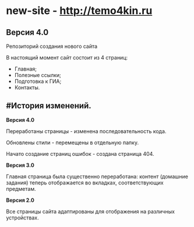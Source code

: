 new-site - <http://temo4kin.ru>
========

Версия 4.0
----------
Репозиторий создания нового сайта

В настоящий момент сайт состоит из 4 страниц:
- Главная;
- Полезные ссылки;
- Подготовка к ГИА;
- Контакты.

#История изменений.
-------------------
**Версия 4.0**

Переработаны страницы - изменена последовательность кода.

Обновлены стили - перемещены в отдельную папку.

Начато создание страниц ошибок - создана страница 404.


**Версия 3.0**

Главная страница была существенно переработана: контент (домашние задания) теперь отображается во вкладках, соответствующих предметам.

**Версия 2.0**

Все страницы сайта адаптированы для отображения на различных устройствах.